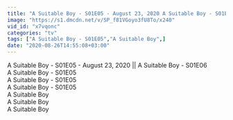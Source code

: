 ```yaml
---
title: "A Suitable Boy - S01E05 - August 23, 2020 A Suitable Boy - S01E06"
image: "https://s1.dmcdn.net/v/SP_f81VGoyo3fU8To/x240"
vid_id: "x7vqonc"
categories: "tv"
tags: ["A Suitable Boy - S01E05","A Suitable Boy",]
date: "2020-08-26T14:55:08+03:00"
---
```

A Suitable Boy - S01E05 - August 23, 2020 || A Suitable Boy - S01E06  <br>A Suitable Boy - S01E05  <br>A Suitable Boy - S01E05  <br>A Suitable Boy - S01E05  <br>A Suitable Boy   <br>A Suitable Boy   <br>A Suitable Boy
